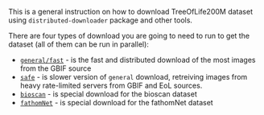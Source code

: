 This is a general instruction on how to download TreeOfLife200M dataset using `distributed-downloader` package and other
tools.

There are four types of download you are going to need to run to get the dataset (all of them can be run in parallel):

- [`general/fast`](General_download_README.md) - is the fast and distributed download of the most images from the GBIF
  source
- [`safe`](Safe_download_README.md) - is slower version of `general` download, retreiving images from heavy rate-limited
  servers from GBIF and EoL sources.
- [`bioscan`](BIOSCAN_download_README.md) - is special download for the bioscan dataset
- [`fathomNet`](FathomNet_download_README.md) - is special download for the fathomNet dataset
